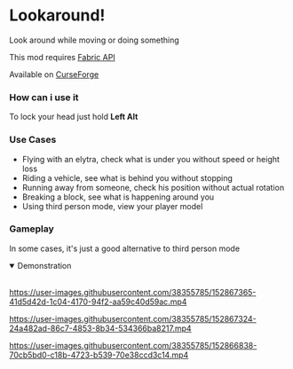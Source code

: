 # Lookaround!
Look around while moving or doing something

This mod requires [Fabric API](https://github.com/FabricMC/fabric)

Available on [CurseForge](https://www.curseforge.com/minecraft/mc-mods/lookaround)

### How can i use it
To lock your head just hold **Left Alt**

### Use Cases
- Flying with an elytra, check what is under you without speed or height loss
- Riding a vehicle, see what is behind you without stopping
- Running away from someone, check his position without actual rotation
- Breaking a block, see what is happening around you
- Using third person mode, view your player model

### Gameplay
In some cases, it's just a good alternative to third person mode

<details open>
<summary>Demonstration</summary>
<br>

https://user-images.githubusercontent.com/38355785/152867365-41d5d42d-1c04-4170-94f2-aa59c40d59ac.mp4

https://user-images.githubusercontent.com/38355785/152867324-24a482ad-86c7-4853-8b34-534366ba8217.mp4

https://user-images.githubusercontent.com/38355785/152866838-70cb5bd0-c18b-4723-b539-70e38ccd3c14.mp4
</details>
